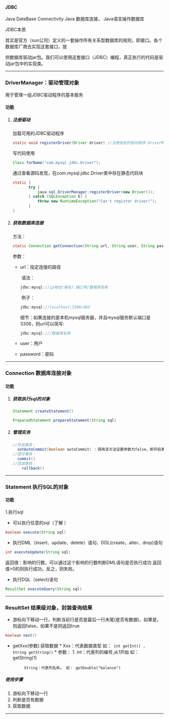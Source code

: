 #### JDBC

Java DataBase Connectivity  Java 数据库连接， Java语言操作数据库

JDBC本质

其实是官方（sun公司）定义的一套操作所有关系型数据库的规则，即接口。各个数据库厂商去实现这套接口，提

供数据库驱动jar包。我们可以使用这套接口（JDBC）编程，真正执行的代码是驱动jar包中的实现类。



---



### DriverManager：驱动管理对象

用于管理一组JDBC驱动程序的基本服务

#### 功能

1. ##### 注册驱动

   加载可用的JDBC驱动程序

   ```java
   static void registerDriver(Driver driver) //注册给定的驱动程序 DriverManager 。
   
   ```

   

   写代码使用

   ```java
   Class.forName("com.mysql.jdbc.Driver");
   ```

   

   通过查看源码发现，在com.mysql.jdbc.Driver类中存在静态代码块

   ```java
   static {
          try {
              java.sql.DriverManager.registerDriver(new Driver());
          } catch (SQLException E) {
              throw new RuntimeException("Can't register driver!");
          }
   }
   ```

   

2. ##### 获取数据库连接

   方法：

   ```java
   static Connection getConnection(String url, String user, String password) 
   ```

   参数：

   - url：指定连接的路径

     ​		语法：

     ```java
     jdbc:mysql://ip地址(域名):端口号/数据库名称
     ```

     ​		例子：

     ```java
     jdbc:mysql://localhost:3306/db3
     ```

     ​		细节：如果连接的是本机mysql服务器，并且mysql服务默认端口是3306，则url可以简写:

     ```java
     jdbc:mysql:///数据库名称
     ```

   - user：用户
   - password：密码 

   

---

### Connection 数据库连接对象

#### 功能

1. ##### 获取执行sql的对象

   ```java
   Statement createStatement()
   
   PreparedStatement prepareStatement(String sql) 
   ```

2. ##### 管理实务

   ```java
   //开启事务：
     setAutoCommit(boolean autoCommit) ：调用该方法设置参数为false，即开启事务
   //提交事务：
     commit() 
   //回滚事务：
       rollback() 
   ```

   

---

### Statement 执行SQL的对象

#### 功能

1.执行sql

- 可以执行任意的sql（了解 ）

```java
boolean execute(String sql) 
```

- 执行DML（insert、update、delete）语句、DDL(create，alter、drop)语句

```java
int executeUpdate(String sql)
```

返回值：影响的行数，可以通过这个影响的行数判断DML语句是否执行成功 返回值>0的则执行成功，反之，则失败。

- 执行DQL（select)语句

```java
ResultSet executeQuery(String sql) 
```



---

### ResultSet 结果级对象，封装查询结果

- 游标向下移动一行，判断当前行是否是最后一行末尾(是否有数据)，如果是，则返回false，如果不是则返回true

```java
boolean next()
```



* getXxx(参数):获取数据
		* Xxx：代表数据类型   如：` int getInt() ,	String getString()`
		* 参数：
			1. int：代表列的编号,从1开始   如： getString(1)
			
		   String：代表列名称。 如： getDouble("balance")
		



##### 使用步骤

1. 游标向下移动一行
2. 判断是否有数据
3. 获取数据



---







